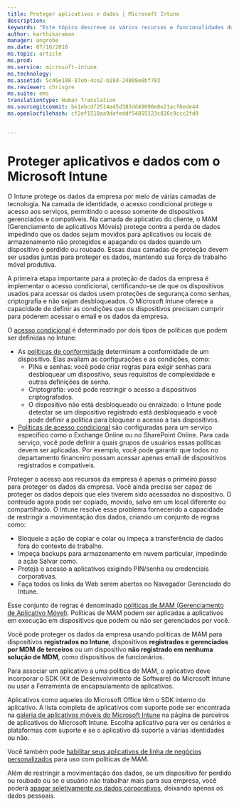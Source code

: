 ```yaml
---
title: Proteger aplicativos e dados | Microsoft Intune
description: 
keywords: "Este tópico descreve os vários recursos e funcionalidades do Intune que estão disponíveis para ajudar a proteger os dados e aplicativos da sua empresa."
author: karthikaraman
manager: angrobe
ms.date: 07/18/2016
ms.topic: article
ms.prod: 
ms.service: microsoft-intune
ms.technology: 
ms.assetid: 5c46e188-87eb-4ce2-b184-24809e8bf783
ms.reviewer: chrisgre
ms.suite: ems
translationtype: Human Translation
ms.sourcegitcommit: be1ebcdf2514e45d383dd49890e0e21acf6ede44
ms.openlocfilehash: cf2ef1510aa9dafeddf54855123c826c9ccc2fd0


---
```


# Proteger aplicativos e dados com o Microsoft Intune


O Intune protege os dados da empresa por meio de várias camadas de tecnologia.  Na camada de identidade, o acesso condicional protege o acesso aos serviços, permitindo o acesso somente de dispositivos gerenciados e compatíveis.  Na camada de aplicativo do cliente, o MAM (Gerenciamento de aplicativos Móveis) protege contra a perda de dados impedindo que os dados sejam movidos para aplicativos ou locais de armazenamento não protegidos e apagando os dados quando um dispositivo é perdido ou roubado.  Essas duas camadas de proteção devem ser usadas juntas para proteger os dados, mantendo sua força de trabalho móvel produtiva.

A primeira etapa importante para a proteção de dados da empresa é implementar o acesso condicional, certificando-se de que os dispositivos usados para acessar os dados usem proteções de segurança como senhas, criptografia e não sejam desbloqueados. O Microsoft Intune oferece a capacidade de definir as condições que os dispositivos precisam cumprir para poderem acessar o email e os dados da empresa.

O [acesso condicional](restrict-access-to-email-and-o365-services-with-microsoft-intune.md) é determinado por dois tipos de políticas que podem ser definidas no Intune:
- As [políticas de conformidade](introduction-to-device-compliance-policies-in-microsoft-intune.md) determinam a conformidade de um dispositivo. Elas avaliam as configurações e as condições, como:
  - PINs e senhas: você pode criar regras para exigir senhas para desbloquear um dispositivo, seus requisitos de complexidade e outras definições de senha.
  - Criptografia: você pode restringir o acesso a dispositivos criptografados.
  - O dispositivo não está desbloqueado ou enraizado: o Intune pode detectar se um dispositivo registrado está desbloqueado e você pode definir a política para bloquear o acesso a tais dispositivos.
- [Políticas de acesso condicional](restrict-access-to-email-and-o365-services-with-microsoft-intune.md) são configuradas para um serviço específico como o Exchange Online ou no SharePoint Online. Para cada serviço, você pode definir a quais grupos de usuários essas políticas devem ser aplicadas. Por exemplo, você pode garantir que todos no departamento financeiro possam acessar apenas email de dispositivos registrados e compatíveis.

Proteger o acesso aos recursos da empresa é apenas o primeiro passo para proteger os dados da empresa. Você ainda precisa ser capaz de proteger os dados depois que eles tiverem sido acessados no dispositivo. O conteúdo agora pode ser copiado, movido, salvo em um local diferente ou compartilhado. O Intune resolve esse problema fornecendo a capacidade de restringir a movimentação dos dados, criando um conjunto de regras como:
- Bloqueie a ação de copiar e colar ou impeça a transferência de dados fora do contexto de trabalho.
- Impeça backups para armazenamento em nuvem particular, impedindo a ação Salvar como.
- Proteja o acesso a aplicativos exigindo PIN/senha ou credenciais corporativas.
- Faça todos os links da Web serem abertos no Navegador Gerenciado do Intune.

Esse conjunto de regras é denominado [políticas de MAM (Gerenciamento de Aplicativo Móvel)](protect-app-data-using-mobile-app-management-policies-with-microsoft-intune.md).  Políticas de MAM podem ser aplicadas a aplicativos em execução em dispositivos que podem ou não ser gerenciados por você.  

Você pode proteger os dados da empresa usando políticas de MAM para dispositivos **registrados no Intune**, dispositivos **registrados e gerenciados por MDM de terceiros** ou um dispositivo **não registrado em nenhuma solução de MDM**, como dispositivos de funcionários.

Para associar um aplicativo a uma política de MAM, o aplicativo deve incorporar o SDK (Kit de Desenvolvimento de Software) do Microsoft Intune ou usar a Ferramenta de encapsulamento de aplicativos.

Aplicativos como aqueles do Microsoft Office têm o SDK interno do aplicativo. A lista completa de aplicativos com suporte pode ser encontrada na [galeria de aplicativos móveis do Microsoft Intune](https://www.microsoft.com/en-us/server-cloud/products/microsoft-intune/partners.aspx) na página de parceiros de aplicativos do Microsoft Intune. Escolha aplicativo para ver os cenários e plataformas com suporte e se o aplicativo dá suporte a várias identidades ou não.

Você também pode [habilitar seus aplicativos de linha de negócios personalizados](decide-how-to-prepare-apps-for-mobile-application-management-with-microsoft-intune.md) para uso com políticas de MAM.

Além de restringir a movimentação dos dados, se um dispositivo for perdido ou roubado ou se o usuário não trabalhar mais para sua empresa, você poderá [apagar seletivamente os dados corporativos](wipe-managed-company-app-data-with-microsoft-intune.md), deixando apenas os dados pessoais.



<!--HONumber=Jul16_HO5-->


